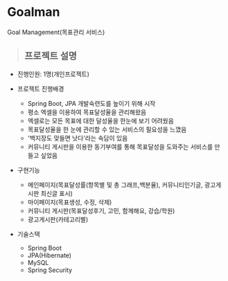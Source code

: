 # Goalman
Goal Management(목표관리 서비스)

> ## 프로젝트 설명

* 진행인원: 1명(개인프로젝트)

* 프로젝트 진행배경
  - Spring Boot, JPA 개발숙련도를 높이기 위해 시작
  - 평소 엑셀을 이용하여 목표달성율을 관리해왔음
  - 엑셀로는 모든 목표에 대한 달성율을 한눈에 보기 어려웠음
  - 목표달성율을 한 눈에 관리할 수 있는 서비스의 필요성을 느꼈음
  - '백지장도 맞들면 낫다'라는 속담이 있음
  - 커뮤니티 게시판을 이용한 동기부여를 통해 목표달성을 도와주는 서비스를 만들고 싶었음


* 구현기능
  - 메인페이지(목표달성률(항목별 및 총 그래프,백분율), 커뮤니티인기글, 광고게시판 최신글 표시)
  - 마이페이지(목표생성, 수정, 삭제)
  - 커뮤니티 게시판(목표달성후기, 고민, 함께해요, 강습/학원)
  - 광고게시판(카테고리별)

* 기술스택
  - Spring Boot
  - JPA(Hibernate)
  - MySQL
  - Spring Security

